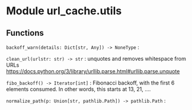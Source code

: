Module url_cache.utils
======================

Functions
---------

    
`backoff_warn(details: Dict[str, Any]) ‑> NoneType`
:   

    
`clean_url(urlstr: str) ‑> str`
:   unquotes and removes whitespace from URLs
    https://docs.python.org/3/library/urllib.parse.html#urllib.parse.unquote

    
`fibo_backoff() ‑> Iterator[int]`
:   Fibonacci backoff, with the first 6 elements consumed.
    In other words, this starts at 13, 21, ....

    
`normalize_path(p: Union[str, pathlib.Path]) ‑> pathlib.Path`
: